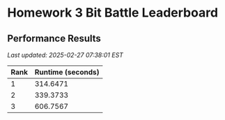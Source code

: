# Homework 3 Bit Battle Leaderboard



## Performance Results

*Last updated: 2025-02-27 07:38:01 EST*

| Rank | Runtime (seconds) |
|------|------------------|
| 1 | 314.6471 |
| 2 | 339.3733 |
| 3 | 606.7567 |

